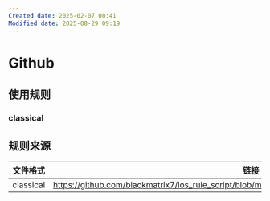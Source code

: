 ```yaml
---
Created date: 2025-02-07 00:41
Modified date: 2025-08-29 09:19
---
```

# Github

## 使用规则

### classical

## 规则来源

| 文件格式      | 链接                                                                                                   |
| --------- | ---------------------------------------------------------------------------------------------------- |
| classical | https://github.com/blackmatrix7/ios_rule_script/blob/master/rule/Clash/GitHub/GitHub_No_Resolve.yaml |